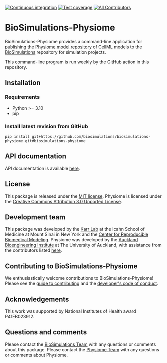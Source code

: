 [![Continuous integration](https://github.com/biosimulations/biosimulations-physiome/actions/workflows/ci.yml/badge.svg)](https://github.com/biosimulations/biosimulations-physiome/actions/workflows/ci.yml)
[![Test coverage](https://codecov.io/gh/biosimulations/biosimulations-physiome/branch/dev/graph/badge.svg)](https://codecov.io/gh/biosimulations/biosimulations-physiome)
[![All Contributors](https://img.shields.io/github/all-contributors/biosimulations/biosimulations-physiome/HEAD)](#contributors-)

# BioSimulations-Physiome
BioSimulations-Physiome provides a command-line application for publishing the [Physiome model repository](https://models.physiomeproject.org/) of CellML models to the [BioSimulations](https://biosimulations.org) repository for simulation projects.

This command-line program is run weekly by the GitHub action in this repository.

## Installation

### Requirements
* Python >= 3.10
* pip


### Install latest revision from GitHub
```
pip install git+https://github.com/biosimulations/biosimulations-physiome.git#biosimulations-physiome
```

## API documentation
API documentation is available [here](https://docs.biosimulations.org/repositories/physiome).

## License
This package is released under the [MIT license](LICENSE). Physiome is licensed under the [Creative Commons Attribution 3.0 Unported License](http://creativecommons.org/licenses/by/3.0/).

## Development team
This package was developed by the [Karr Lab](https://www.karrlab.org) at the Icahn School of Medicine at Mount Sinai in New York and the [Center for Reproducible Biomedical Modeling](http://reproduciblebiomodels.org). Physiome was developed by the [Auckland Bioengineering Institute](https://www.auckland.ac.nz/en/abi.html) at The University of Auckland, with assistance from the contributors listed [here](CONTRIBUTORS.md).

## Contributing to BioSimulations-Physiome
We enthusiastically welcome contributions to BioSimulations-Physiome! Please see the [guide to contributing](CONTRIBUTING.md) and the [developer's code of conduct](CODE_OF_CONDUCT.md).

## Acknowledgements
This work was supported by National Institutes of Health award P41EB023912.

## Questions and comments
Please contact the [BioSimulations Team](mailto:info@biosimulations.org) with any questions or comments about this package. Please contact the [Physiome Team](https://github.com/PMR2/models.physiomeproject.org/issues) with any questions or comments about Physiome.
